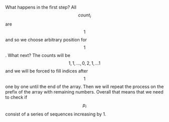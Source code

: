 What happens in the first step?  All $$count_i$$ are $$1$$ and so we choose arbitrary position for $$1$$.  What next?  The counts will be $$1, 1, \ldots, 0, 2, 1, \ldots 1$$ and we will be forced to fill indices after $$1$$ one by one until the end of the array.  Then we will repeat the process on the prefix of the array with remaining numbers.  Overall that means that we need to check if $$p_i$$ consist of a series of sequences increasing by 1.
